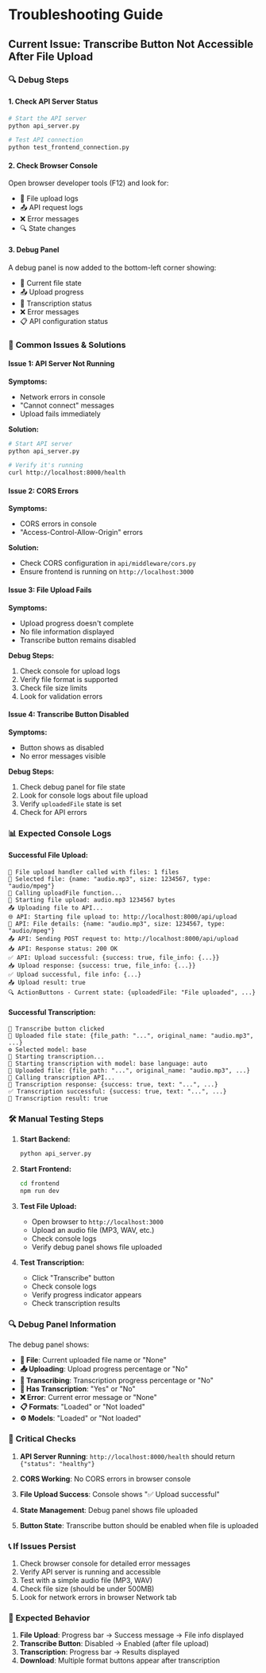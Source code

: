 # Troubleshooting Guide

## Current Issue: Transcribe Button Not Accessible After File Upload

### 🔍 **Debug Steps**

#### 1. **Check API Server Status**
```bash
# Start the API server
python api_server.py

# Test API connection
python test_frontend_connection.py
```

#### 2. **Check Browser Console**
Open browser developer tools (F12) and look for:
- 🚀 File upload logs
- 📤 API request logs
- ❌ Error messages
- 🔍 State changes

#### 3. **Debug Panel**
A debug panel is now added to the bottom-left corner showing:
- 📁 Current file state
- 📤 Upload progress
- 🎯 Transcription status
- ❌ Error messages
- 📋 API configuration status

### 🔧 **Common Issues & Solutions**

#### **Issue 1: API Server Not Running**
**Symptoms:**
- Network errors in console
- "Cannot connect" messages
- Upload fails immediately

**Solution:**
```bash
# Start API server
python api_server.py

# Verify it's running
curl http://localhost:8000/health
```

#### **Issue 2: CORS Errors**
**Symptoms:**
- CORS errors in console
- "Access-Control-Allow-Origin" errors

**Solution:**
- Check CORS configuration in `api/middleware/cors.py`
- Ensure frontend is running on `http://localhost:3000`

#### **Issue 3: File Upload Fails**
**Symptoms:**
- Upload progress doesn't complete
- No file information displayed
- Transcribe button remains disabled

**Debug Steps:**
1. Check console for upload logs
2. Verify file format is supported
3. Check file size limits
4. Look for validation errors

#### **Issue 4: Transcribe Button Disabled**
**Symptoms:**
- Button shows as disabled
- No error messages visible

**Debug Steps:**
1. Check debug panel for file state
2. Look for console logs about file upload
3. Verify `uploadedFile` state is set
4. Check for API errors

### 📊 **Expected Console Logs**

#### **Successful File Upload:**
```
📂 File upload handler called with files: 1 files
📁 Selected file: {name: "audio.mp3", size: 1234567, type: "audio/mpeg"}
🔄 Calling uploadFile function...
🚀 Starting file upload: audio.mp3 1234567 bytes
📤 Uploading file to API...
🌐 API: Starting file upload to: http://localhost:8000/api/upload
📁 API: File details: {name: "audio.mp3", size: 1234567, type: "audio/mpeg"}
📤 API: Sending POST request to: http://localhost:8000/api/upload
📥 API: Response status: 200 OK
✅ API: Upload successful: {success: true, file_info: {...}}
📥 Upload response: {success: true, file_info: {...}}
✅ Upload successful, file info: {...}
📤 Upload result: true
🔍 ActionButtons - Current state: {uploadedFile: "File uploaded", ...}
```

#### **Successful Transcription:**
```
🎯 Transcribe button clicked
📁 Uploaded file state: {file_path: "...", original_name: "audio.mp3", ...}
⚙️ Selected model: base
🔄 Starting transcription...
🎯 Starting transcription with model: base language: auto
📁 Uploaded file: {file_path: "...", original_name: "audio.mp3", ...}
🔄 Calling transcription API...
📝 Transcription response: {success: true, text: "...", ...}
✅ Transcription successful: {success: true, text: "...", ...}
📝 Transcription result: true
```

### 🛠️ **Manual Testing Steps**

1. **Start Backend:**
   ```bash
   python api_server.py
   ```

2. **Start Frontend:**
   ```bash
   cd frontend
   npm run dev
   ```

3. **Test File Upload:**
   - Open browser to `http://localhost:3000`
   - Upload an audio file (MP3, WAV, etc.)
   - Check console logs
   - Verify debug panel shows file uploaded

4. **Test Transcription:**
   - Click "Transcribe" button
   - Check console logs
   - Verify progress indicator appears
   - Check transcription results

### 🔍 **Debug Panel Information**

The debug panel shows:
- **📁 File**: Current uploaded file name or "None"
- **📤 Uploading**: Upload progress percentage or "No"
- **🎯 Transcribing**: Transcription progress percentage or "No"
- **📝 Has Transcription**: "Yes" or "No"
- **❌ Error**: Current error message or "None"
- **📋 Formats**: "Loaded" or "Not loaded"
- **⚙️ Models**: "Loaded" or "Not loaded"

### 🚨 **Critical Checks**

1. **API Server Running**: `http://localhost:8000/health` should return `{"status": "healthy"}`

2. **CORS Working**: No CORS errors in browser console

3. **File Upload Success**: Console shows "✅ Upload successful"

4. **State Management**: Debug panel shows file uploaded

5. **Button State**: Transcribe button should be enabled when file is uploaded

### 📞 **If Issues Persist**

1. Check browser console for detailed error messages
2. Verify API server is running and accessible
3. Test with a simple audio file (MP3, WAV)
4. Check file size (should be under 500MB)
5. Look for network errors in browser Network tab

### 🎯 **Expected Behavior**

1. **File Upload**: Progress bar → Success message → File info displayed
2. **Transcribe Button**: Disabled → Enabled (after file upload)
3. **Transcription**: Progress bar → Results displayed
4. **Download**: Multiple format buttons appear after transcription 